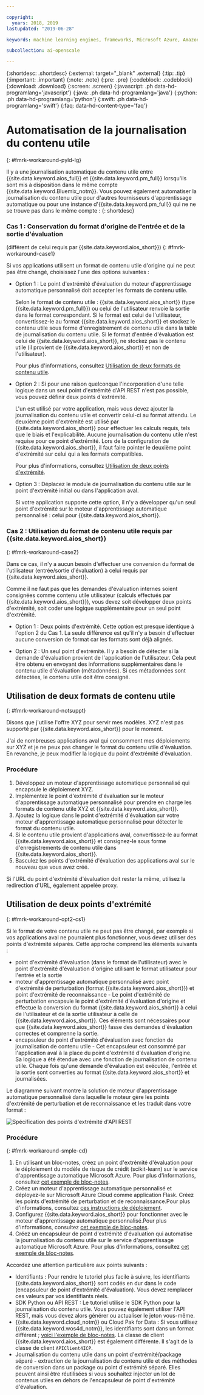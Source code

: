 ```yaml
---

copyright:
  years: 2018, 2019
lastupdated: "2019-06-28"

keywords: machine learning engines, frameworks, Microsoft Azure, Amazone SageMaker, custom ML engine 

subcollection: ai-openscale

---
```


{:shortdesc: .shortdesc}
{:external: target="_blank" .external}
{:tip: .tip}
{:important: .important}
{:note: .note}
{:pre: .pre}
{:codeblock: .codeblock}
{:download: .download}
{:screen: .screen}
{:javascript: .ph data-hd-programlang='javascript'}
{:java: .ph data-hd-programlang='java'}
{:python: .ph data-hd-programlang='python'}
{:swift: .ph data-hd-programlang='swift'}
{:faq: data-hd-content-type='faq'}

# Automatisation de la journalisation du contenu utile
{: #fmrk-workaround-pyld-lg}

Il y a une journalisation automatique du contenu utile entre {{site.data.keyword.aios_full}} et {{site.data.keyword.pm_full}}
lorsqu'ils sont mis à disposition dans le même compte {{site.data.keyword.Bluemix_notm}}. Vous pouvez également automatiser la journalisation du contenu utile pour d'autres fournisseurs d'apprentissage automatique
ou pour une instance d'{{site.data.keyword.pm_full}} qui ne ne se trouve pas dans le même compte :
{: shortdesc}

### Cas 1 : Conservation du format d'origine de l'entrée et de la sortie d'évaluation
(différent de celui requis par {{site.data.keyword.aios_short}})
{: #fmrk-workaround-case1}

Si vos applications utilisent un format de contenu utile d'origine qui ne peut pas être changé, choisissez l'une des options suivantes :

- Option 1 : Le point d'extrémité d'évaluation du moteur d'apprentissage automatique personnalisé doit accepter les formats de contenu utile. 

   Selon le format de contenu utile :
{{site.data.keyword.aios_short}} (type {{site.data.keyword.pm_full}}) ou celui de l'utilisateur renvoie la sortie dans le format correspondant. Si le format est celui de l'utilisateur, convertissez-le au format {{site.data.keyword.aios_short}}
et stockez le contenu utile sous forme d'enregistrement de contenu utile dans la table de journalisation du contenu utile. Si le format d'entrée d'évaluation est celui de {{site.data.keyword.aios_short}},
ne stockez pas le contenu utile (il provient de {{site.data.keyword.aios_short}} et non de l'utilisateur).

   Pour plus d'informations, consultez
[Utilisation de deux formats de contenu utile](#fmrk-workaround-notsuppt).

- Option 2 : Si pour une raison quelconque l'incorporation d'une telle logique dans un seul point d'extrémité d'API REST n'est pas possible, vous pouvez définir deux points d'extrémité. 

   L'un est utilisé par votre application, mais vous devez ajouter la journalisation du contenu utile et convertir celui-ci au format attendu. Le deuxième point d'extrémité est utilisé par {{site.data.keyword.aios_short}} pour effectuer les calculs requis, tels que le biais et l'explicabilité. Aucune journalisation du contenu utile n'est requise pour ce point d'extrémité. Lors de la configuration de {{site.data.keyword.aios_short}}, il faut faire pointer le deuxième point d'extrémité sur celui qui a les formats compatibles.

   Pour plus d'informations, consultez
[Utilisation de deux points d'extrémité](#fmrk-workaround-opt2-cs1).

- Option 3 : Déplacez le module de journalisation du contenu utile sur le point d'extrémité initial ou dans l'application aval. 

   Si votre application supporte cette option, il n'y a développer qu'un seul point d'extrémité sur le moteur d'apprentissage automatique personnalisé :
celui pour {{site.data.keyword.aios_short}}.

### Cas 2 : Utilisation du format de contenu utile requis par {{site.data.keyword.aios_short}}
{: #fmrk-workaround-case2}

Dans ce cas, il n'y a aucun besoin d'effectuer une conversion du format de l'utilisateur (entrée/sortie d'évaluation) à celui requis par {{site.data.keyword.aios_short}}.

Comme il ne faut pas que les demandes d'évaluation internes soient consignées comme contenu utile utilisateur
(calculs effectués par {{site.data.keyword.aios_short}}),
vous devez soit développer deux points d'extrémité, soit coder une logique supplémentaire pour un seul point d'extrémité.

- Option 1 : Deux points d'extrémité. Cette option est presque identique à l'option 2 du Cas 1.
La seule différence est qu'il n'y a besoin d'effectuer aucune conversion de format car les formats sont déjà alignés.

- Option 2 : Un seul point d'extrémité. Il y a besoin de détecter si la demande d'évaluation provient de l'application de l'utilisateur. Cela peut être obtenu en envoyant des informations supplémentaires dans le contenu utile d'évaluation (métadonnées). Si ces métadonnées sont détectées, le contenu utile doit être consigné.

## Utilisation de deux formats de contenu utile
{: #fmrk-workaround-notsuppt}

Disons que j'utilise l'offre XYZ pour servir mes modèles. XYZ n'est pas supporté par {{site.data.keyword.aios_short}} pour le moment.

J'ai de nombreuses applications aval qui consomment mes déploiements sur XYZ et je ne peux pas changer le format du contenu utile d'évaluation. En revanche, je peux modifier la logique du point d'extrémité d'évaluation.

### Procédure

1. Développez un moteur d'apprentissage automatique personnalisé qui encapsule le déploiement XYZ.
2. Implémentez le point d'extrémité d'évaluation sur le moteur d'apprentissage automatique personnalisé
pour prendre en charge les formats de contenu utile XYZ et {{site.data.keyword.aios_short}}.
3. Ajoutez la logique dans le point d'extrémité d'évaluation sur votre moteur d'apprentissage automatique personnalisé
pour détecter le format du contenu utile.
4. Si le contenu utile provient d'applications aval,
convertissez-le au format {{site.data.keyword.aios_short}}
et consignez-le sous forme d'enregistrements de contenu utile dans {{site.data.keyword.aios_short}}.
5. Basculez les points d'extrémité d'évaluation des applications aval sur le nouveau que vous avez créé.

Si l'URL du point d'extrémité d'évaluation doit rester la même, utilisez la redirection d'URL, également appelée proxy.

## Utilisation de deux points d'extrémité
{: #fmrk-workaround-opt2-cs1}

Si le format de votre contenu utile ne peut pas être changé,
par exemple si vos applications aval ne pourraient plus fonctionner,
vous devez utiliser des points d'extrémité séparés. Cette approche comprend les éléments suivants :

- point d'extrémité d'évaluation (dans le format de l'utilisateur) avec le point d'extrémité d'évaluation d'origine utilisant le format utilisateur pour l'entrée et la sortie
- moteur d'apprentissage automatique personnalisé avec point d'extrémité de perturbation (format {{site.data.keyword.aios_short}}) et point d'extrémité de reconnaissance - Le point d'extrémité de perturbation encapsule le point d'extrémité d'évaluation d'origine et effectue la conversion
du format {{site.data.keyword.aios_short}} à celui de l'utilisateur et de la sortie utilisateur à celle de {{site.data.keyword.aios_short}}. Ces éléments sont nécessaires pour que {{site.data.keyword.aios_short}} fasse des demandes d'évaluation correctes et comprenne la sortie.
- encapsuleur de point d'extrémité d'évaluation avec fonction de journalisation de contenu utile - Cet encapsuleur est consommé par l'application aval à la place du point d'extrémité d'évaluation d'origine. Sa logique a été étendue avec une fonction de journalisation de contenu utile. Chaque fois qu'une demande d'évaluation est exécutée,
l'entrée et la sortie sont converties au format {{site.data.keyword.aios_short}} et journalisées.

Le diagramme suivant montre la solution de moteur d'apprentissage automatique personnalisé
dans laquelle le moteur gère les points d'extrémité de perturbation et de reconnaissance et les traduit dans votre format :

![Spécification des points d'extrémité d'API REST](images/woscustommlworkflow.png)

### Procédure
{: #fmrk-workaround-smple-cd}

1. En utilisant un bloc-notes, créez un point d'extrémité d'évaluation
pour le déploiement du modèle de risque de crédit (scikit-learn) sur le service d'apprentissage automatique Microsoft Azure. Pour plus d'informations, consultez
[cet exemple de bloc-notes](https://github.com/pmservice/ai-openscale-tutorials/blob/master/notebooks/azure/Credit%20model%20with%20Azure%20ML%20Service%20and%20scikit-learn.ipynb).
2. Créez un moteur d'apprentissage automatique personnalisé et déployez-le sur Microsoft Azure Cloud comme application Flask. Créez les points d'extrémité de perturbation et de reconnaissance.Pour plus d'informations, consultez
[ces instructions de déploiement](https://github.com/pmservice/ai-openscale-tutorials/tree/master/applications/custom-ml-engine-azure).
3. Configurez {{site.data.keyword.aios_short}} pour fonctionner avec le moteur d'apprentissage automatique personnalisé.Pour plus d'informations, consultez
[cet exemple de bloc-notes](https://github.com/pmservice/ai-openscale-tutorials/blob/master/notebooks/azure/OpenScale%20and%20Custom%20ML%20Engine%20configuration.ipynb).
4. Créez un encapsuleur de point d'extrémité d'évaluation qui automatise la journalisation du contenu utile sur le service d'apprentissage automatique Microsoft Azure. Pour plus d'informations, consultez
[cet exemple de bloc-notes](https://github.com/pmservice/ai-openscale-tutorials/blob/master/notebooks/azure/Credit%20scoring%20endpoint%20wrapper%20with%20payload%20logging.ipynb).

Accordez une attention particulière aux points suivants :

- Identifiants :
Pour rendre le tutoriel plus facile à suivre,
les identifiants {{site.data.keyword.aios_short}} sont codés en dur dans le code (encapsuleur de point d'extrémité d'évaluation). Vous devez remplacer ces valeurs par vos identifiants réels.
- SDK Python ou API REST :
Le tutoriel utilise le SDK Python pour la journalisation du contenu utile. Vous pouvez également utiliser l'API REST, mais vous devez alors générer ou actualiser le jeton vous-même. 
- {{site.data.keyword.cloud_notm}} ou Cloud Pak for Data :
Si vous utilisez {{site.data.keyword.wos4d_notm}},
les identifiants sont dans un format différent ;
[voici l'exemple de bloc-notes](https://github.com/pmservice/ai-openscale-tutorials/blob/master/notebooks/Watson%20OpenScale%20and%20Watson%20ML%20Engine%20-%20ICP.ipynb). La classe de client {{site.data.keyword.aios_short}} est également différente. Il s'agit de la classe de client `APIClient4ICP`.
- Journalisation du contenu utile dans un point d'extrémité/package séparé -
extraction de la journalisation du contenu utile et des méthodes de conversion dans un package ou point d'extrémité séparé. Elles peuvent ainsi être réutilisées si vous souhaitez injecter un lot de contenus utiles en dehors de l'encapsuleur de point d'extrémité d'évaluation.

